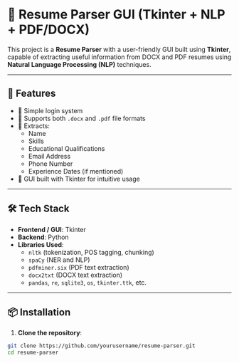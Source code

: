 # 🧾 Resume Parser GUI (Tkinter + NLP + PDF/DOCX)

This project is a **Resume Parser** with a user-friendly GUI built using **Tkinter**, capable of extracting useful information from DOCX and PDF resumes using **Natural Language Processing (NLP)** techniques.

---

## 🎯 Features

- 🔐 Simple login system
- 📄 Supports both `.docx` and `.pdf` file formats
- 🧠 Extracts:
  - Name
  - Skills
  - Educational Qualifications
  - Email Address
  - Phone Number
  - Experience Dates (if mentioned)
- 🎨 GUI built with Tkinter for intuitive usage

---

## 🛠 Tech Stack

- **Frontend / GUI**: Tkinter
- **Backend**: Python
- **Libraries Used**:
  - `nltk` (tokenization, POS tagging, chunking)
  - `spaCy` (NER and NLP)
  - `pdfminer.six` (PDF text extraction)
  - `docx2txt` (DOCX text extraction)
  - `pandas`, `re`, `sqlite3`, `os`, `tkinter.ttk`, etc.

---

## 📦 Installation

1. **Clone the repository**:

```bash
git clone https://github.com/yourusername/resume-parser.git
cd resume-parser
